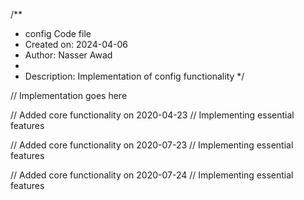 /**
 * config Code file
 * Created on: 2024-04-06
 * Author: Nasser Awad
 *
 * Description: Implementation of config functionality
 */
 
// Implementation goes here


// Added core functionality on 2020-04-23
// Implementing essential features

// Added core functionality on 2020-07-23
// Implementing essential features

// Added core functionality on 2020-07-24
// Implementing essential features
